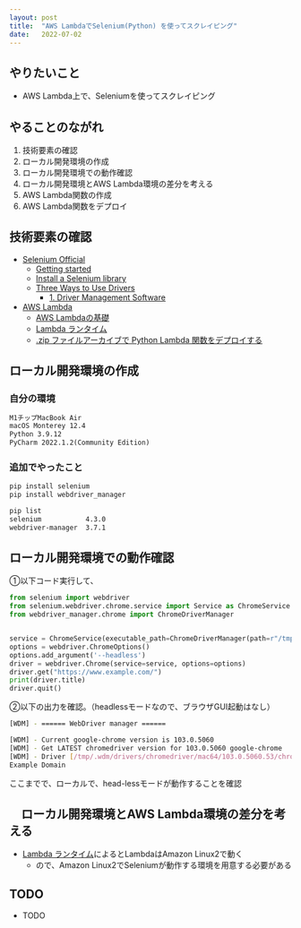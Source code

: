 ```yaml
---
layout: post
title:  "AWS LambdaでSelenium(Python) を使ってスクレイピング"
date:   2022-07-02
---
```


## やりたいこと

- AWS Lambda上で、Seleniumを使ってスクレイピング

## やることのながれ

1. 技術要素の確認
2. ローカル開発環境の作成
3. ローカル開発環境での動作確認
4. ローカル開発環境とAWS Lambda環境の差分を考える
5. AWS Lambda関数の作成
6. AWS Lambda関数をデプロイ

## 技術要素の確認

- [Selenium Official](https://www.selenium.dev/)
  - [Getting started](https://www.selenium.dev/documentation/webdriver/getting_started/)
  - [Install a Selenium library](https://www.selenium.dev/documentation/webdriver/getting_started/install_library/)
  - [Three Ways to Use Drivers](https://www.selenium.dev/documentation/webdriver/getting_started/install_drivers/#three-ways-to-use-drivers)
    - [1. Driver Management Software](https://www.selenium.dev/documentation/webdriver/getting_started/install_drivers/#1-driver-management-software)
- [AWS Lambda](https://docs.aws.amazon.com/ja_jp/lambda/latest/dg/welcome.html)
  - [AWS Lambdaの基礎](https://docs.aws.amazon.com/ja_jp/lambda/latest/dg/lambda-foundation.html)
  - [Lambda ランタイム](https://docs.aws.amazon.com/ja_jp/lambda/latest/dg/lambda-runtimes.html)
  - [.zip ファイルアーカイブで Python Lambda 関数をデプロイする](https://docs.aws.amazon.com/ja_jp/lambda/latest/dg/python-package.html)

## ローカル開発環境の作成

### 自分の環境

```Markdown
M1チップMacBook Air
macOS Monterey 12.4
Python 3.9.12
PyCharm 2022.1.2(Community Edition)
```

### 追加でやったこと

```Bash
pip install selenium
pip install webdriver_manager
```

```Bash
pip list
selenium           4.3.0
webdriver-manager  3.7.1
```

## ローカル開発環境での動作確認

①以下コード実行して、

```Python
from selenium import webdriver
from selenium.webdriver.chrome.service import Service as ChromeService
from webdriver_manager.chrome import ChromeDriverManager


service = ChromeService(executable_path=ChromeDriverManager(path=r"/tmp").install())
options = webdriver.ChromeOptions()
options.add_argument('--headless')
driver = webdriver.Chrome(service=service, options=options)
driver.get("https://www.example.com/")
print(driver.title)
driver.quit()
```

②以下の出力を確認。（headlessモードなので、ブラウザGUI起動はなし）

```bash
[WDM] - ====== WebDriver manager ======

[WDM] - Current google-chrome version is 103.0.5060
[WDM] - Get LATEST chromedriver version for 103.0.5060 google-chrome
[WDM] - Driver [/tmp/.wdm/drivers/chromedriver/mac64/103.0.5060.53/chromedriver] found in cache
Example Domain
```

ここまでで、ローカルで、head-lessモードが動作することを確認

## 　ローカル開発環境とAWS Lambda環境の差分を考える

- [Lambda ランタイム](https://docs.aws.amazon.com/ja_jp/lambda/latest/dg/lambda-runtimes.html)によるとLambdaはAmazon Linux2で動く
  - ので、Amazon Linux2でSeleniumが動作する環境を用意する必要がある

## TODO

- TODO

